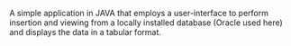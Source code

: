 A simple application in JAVA that employs a user-interface to perform insertion and viewing from a locally installed database (Oracle used here) and displays the data in a tabular format.